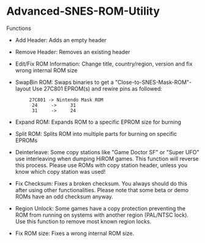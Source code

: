 # Advanced-SNES-ROM-Utility

Functions

- Add Header: Adds an empty header

- Remove Header: Removes an existing header

- Edit/Fix ROM Information: Change title, country/region, version and fix wrong internal ROM size

- SwapBin ROM: Swaps binaries to get a "Close-to-SNES-Mask-ROM"-layout Use 27C801 EPROM(s) and rewire pins as followed:

      	   27C801 -> Nintendo Mask ROM
      	   	24     ->     31
      	   	31     ->     24

- Expand ROM: Expands ROM to a specific EPROM size for burning

- Split ROM: Splits ROM into multiple parts for burning on specific EPROMs

- Deinterleave: Some copy stations like "Game Doctor SF" or "Super UFO" use interleaving when dumping HiROM games. This function will reverse this process. Please use ROMs with copy station header, unless you know which copy station was used!

- Fix Checksum: Fixes a broken checksum. You always should do this after using other functionalities. Please note that some beta or demo ROMs have an odd checksum anyway.

- Region Unlock: Some games have a copy protection preventing the ROM from running on systems with another region (PAL/NTSC lock). Use this function to remove most known region locks.

- Fix ROM size: Fixes a wrong internal ROM size.
